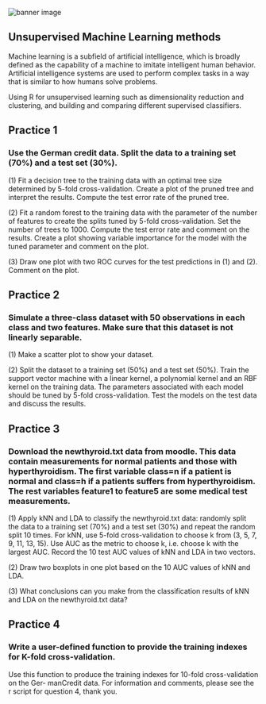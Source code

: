 ![banner image](https://www.wordstream.com/wp-content/uploads/2021/07/machine-learning1-1.png)


## Unsupervised Machine Learning methods 

Machine learning is a subfield of artificial intelligence, which is broadly defined as the capability of a machine to imitate intelligent human behavior. Artificial intelligence systems are used to perform complex tasks in a way that is similar to how humans solve problems.

Using R for unsupervised learning such as dimensionality reduction and clustering, and building and comparing different supervised classifiers.

## Practice 1

### Use the German credit data. Split the data to a training set (70%) and a test set (30%).

(1) Fit a decision tree to the training data with an optimal tree size determined by 5-fold cross-validation. Create a plot of the pruned tree and interpret the results. Compute the test error rate of the pruned tree.

(2) Fit a random forest to the training data with the parameter of the number of features to create the splits tuned by 5-fold cross-validation. Set the number of trees to 1000. Compute the test error rate and comment on the results. Create a plot showing variable importance for the model with the tuned parameter and comment on the plot.

(3) Draw one plot with two ROC curves for the test predictions in (1) and (2). Comment on the plot.

## Practice 2

### Simulate a three-class dataset with 50 observations in each class and two features. Make sure that this dataset is not linearly separable.

(1) Make a scatter plot to show your dataset.

(2) Split the dataset to a training set (50%) and a test set (50%). Train the support vector machine with a linear kernel, a polynomial kernel and an RBF kernel on the training data. The parameters associated with each model should be tuned by 5-fold cross-validation. Test the models on the test data and discuss the results.

## Practice 3

### Download the newthyroid.txt data from moodle. This data contain measurements for normal patients and those with hyperthyroidism. The first variable class=n if a patient is normal and class=h if a patients suffers from hyperthyroidism. The rest variables feature1 to feature5 are some medical test measurements.

(1) Apply kNN and LDA to classify the newthyroid.txt data: randomly split the data to a training set (70%) and a test set (30%) and repeat the random split 10 times. For kNN, use 5-fold cross-validation to choose k from (3, 5, 7, 9, 11, 13, 15). Use AUC as the metric to choose k, i.e. choose k with the largest AUC. Record the 10 test AUC values of kNN and LDA in two vectors.

(2) Draw two boxplots in one plot based on the 10 AUC values of kNN and LDA.

(3) What conclusions can you make from the classification results of kNN and LDA on the newthyroid.txt data?

## Practice 4

### Write a user-defined function to provide the training indexes for K-fold cross-validation.

Use this function to produce the training indexes for 10-fold cross-validation on the Ger- manCredit data. For information and comments, please see the r script for question 4, thank you.



